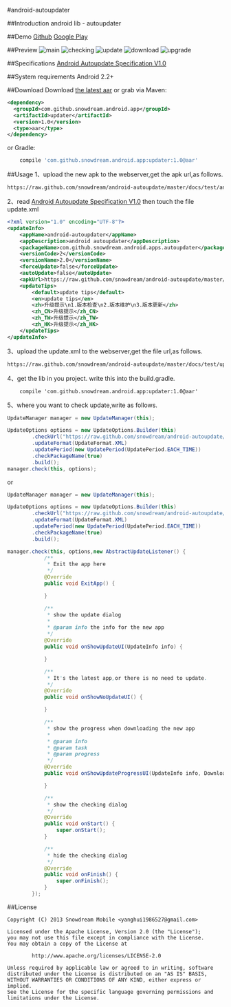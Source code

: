 #android-autoupdater

##Introduction
android lib - autoupdater

##Demo
[Github][0]
[Google Play][1]

##Preview
![main](docs/preview/main.png "main")
![checking](docs/preview/checking.png "checking")
![update](docs/preview/update.png "update")
![download](docs/preview/download.png "download")
![upgrade](docs/preview/upgrade.png "upgrade")

##Specifications
[Android Autoupdate Specification V1.0](docs/specifications/spec1.0.md)

##System requirements
Android 2.2+

##Download
Download [the latest aar][2] or grab via Maven:

```xml
<dependency>
  <groupId>com.github.snowdream.android.app</groupId>
  <artifactId>updater</artifactId>
  <version>1.0</version>
  <type>aar</type>
</dependency>
```

or Gradle:
```groovy
    compile 'com.github.snowdream.android.app:updater:1.0@aar'
```

##Usage
1、upload the new apk to the webserver,get the apk url,as follows.  
```html
https://raw.github.com/snowdream/android-autoupdate/master/docs/test/android-autoupdater-v2.0-release.apk
```

2、read [Android Autoupdate Specification V1.0](docs/specifications/spec1.0.md)
 then touch the file update.xml
```xml
<?xml version="1.0" encoding="UTF-8"?>
<updateInfo>
    <appName>android-autoupdater</appName>
    <appDescription>android autoupdater</appDescription>
    <packageName>com.github.snowdream.android.apps.autoupdater</packageName>
    <versionCode>2</versionCode>
    <versionName>2.0</versionName>
    <forceUpdate>false</forceUpdate>
    <autoUpdate>false</autoUpdate>
    <apkUrl>https://raw.github.com/snowdream/android-autoupdate/master/docs/test/android-autoupdater-v2.0-release.apk</apkUrl>
    <updateTips>
        <default>update tips</default>
        <en>update tips</en>
        <zh>升级提示\n1.版本检查\n2.版本维护\n3.版本更新</zh>
        <zh_CN>升级提示</zh_CN>
        <zh_TW>升级提示</zh_TW>
        <zh_HK>升级提示</zh_HK>
    </updateTips>
</updateInfo>
```

3、upload the update.xml to the webserver,get the file url,as follows.  
```html
https://raw.github.com/snowdream/android-autoupdate/master/docs/test/updateinfo.xml
```

4、get the lib in you project. write this into the build.gradle.
```
    compile 'com.github.snowdream.android.app:updater:1.0@aar'
```

5、where you want to check update,write as follows.
```java
UpdateManager manager = new UpdateManager(this);

UpdateOptions options = new UpdateOptions.Builder(this)
        .checkUrl("https://raw.github.com/snowdream/android-autoupdate/master/docs/test/updateinfo.xml")
        .updateFormat(UpdateFormat.XML)
        .updatePeriod(new UpdatePeriod(UpdatePeriod.EACH_TIME))
        .checkPackageName(true)
        .build();
manager.check(this, options);
```

or
```java
UpdateManager manager = new UpdateManager(this);

UpdateOptions options = new UpdateOptions.Builder(this)
        .checkUrl("https://raw.github.com/snowdream/android-autoupdate/master/docs/test/updateinfo.xml")
        .updateFormat(UpdateFormat.XML)
        .updatePeriod(new UpdatePeriod(UpdatePeriod.EACH_TIME))
        .checkPackageName(true)
        .build();

manager.check(this, options,new AbstractUpdateListener() {
            /**
             * Exit the app here
             */
            @Override
            public void ExitApp() {

            }

            /**
             * show the update dialog
             *
             * @param info the info for the new app
             */
            @Override
            public void onShowUpdateUI(UpdateInfo info) {

            }

            /**
             * It's the latest app,or there is no need to update.
             */
            @Override
            public void onShowNoUpdateUI() {

            }

            /**
             * show the progress when downloading the new app
             *
             * @param info
             * @param task
             * @param progress
             */
            @Override
            public void onShowUpdateProgressUI(UpdateInfo info, DownloadTask task, int progress) {

            }

            /**
             * show the checking dialog
             */
            @Override
            public void onStart() {
                super.onStart();
            }

            /**
             * hide the checking dialog
             */
            @Override
            public void onFinish() {
                super.onFinish();
            }
        });
```

##License
```
Copyright (C) 2013 Snowdream Mobile <yanghui1986527@gmail.com>

Licensed under the Apache License, Version 2.0 (the "License");
you may not use this file except in compliance with the License.
You may obtain a copy of the License at

        http://www.apache.org/licenses/LICENSE-2.0

Unless required by applicable law or agreed to in writing, software
distributed under the License is distributed on an "AS IS" BASIS,
WITHOUT WARRANTIES OR CONDITIONS OF ANY KIND, either express or implied.
See the License for the specific language governing permissions and
limitations under the License.
```

[0]:https://raw.github.com/snowdream/android-autoupdater/master/docs/test/android-autoupdater-v1.0-release.apk
[1]:https://play.google.com/store/apps/details?id=com.github.snowdream.android.apps.autoupdater
[2]:https://oss.sonatype.org/content/groups/public/com/github/snowdream/android/app/updater/1.0/updater-1.0.aar
